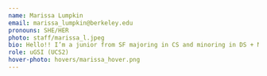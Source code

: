 ```yaml
---
name: Marissa Lumpkin
email: marissa_lumpkin@berkeley.edu
pronouns: SHE/HER
photo: staff/marissa_l.jpeg
bio: Hello!! I’m a junior from SF majoring in CS and minoring in DS + MechE. I love going on runs in the fire trails, designing/building things, and going to coffee shops around campus. Can’t wait for a Data gr8 semester!
role: uGSI (UCS2)
hover-photo: hovers/marissa_hover.png
---
```


